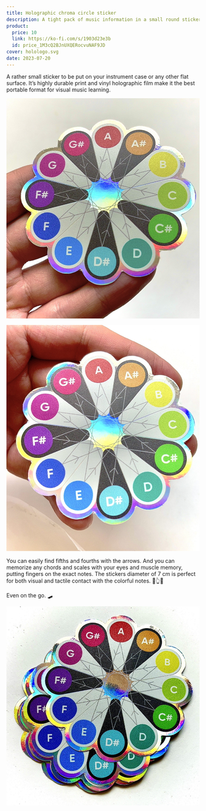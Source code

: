 ```yaml
---
title: Holographic chroma circle sticker
description: A tight pack of music information in a small round sticker
product:
  price: 10
  link: https://ko-fi.com/s/1903d23e3b
  id: price_1M3cQ2BJnUXQERocvuNAF9JD
cover: holologo.svg
date: 2023-07-20
---
```


A rather small sticker to be put on your instrument case or any other flat surface. It’s highly durable print and vinyl holographic film make it the best portable format for visual music learning.

![](./hand.jpeg)

![](./hand2.jpeg)

You can easily find fifths and fourths with the arrows. And you can memorize any chords and scales with your eyes and muscle memory, putting fingers on the exact notes. The stickers diameter of 7 cm is perfect for both visual and tactile contact with the colorful notes. 🌈👆👀

Even on the go. 🛹

![](./stack.jpeg)
